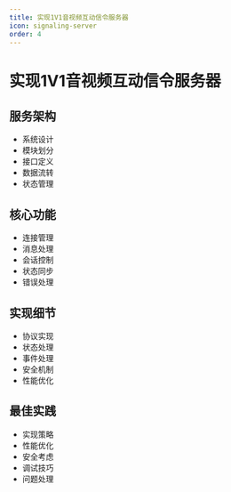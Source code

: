 ```yaml
---
title: 实现1V1音视频互动信令服务器
icon: signaling-server
order: 4
---
```


# 实现1V1音视频互动信令服务器

## 服务架构
- 系统设计
- 模块划分
- 接口定义
- 数据流转
- 状态管理

## 核心功能
- 连接管理
- 消息处理
- 会话控制
- 状态同步
- 错误处理

## 实现细节
- 协议实现
- 状态处理
- 事件处理
- 安全机制
- 性能优化

## 最佳实践
- 实现策略
- 性能优化
- 安全考虑
- 调试技巧
- 问题处理
